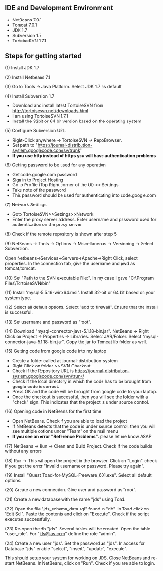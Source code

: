 ## IDE and Development Environment ##
  * NetBeans 7.0.1
  * Tomcat 7.0.1
  * JDK 1.7
  * Subversion 1.7
  * TortoiseSVN 1.7.1

## Steps for getting started ##
(1) Install JDK 1.7

(2) Install Netbeans 7.1

(3) Go to Tools -> Java Platform. Select JDK 1.7 as default.

(4) Install Subversion 1.7
  * Download and install latest TortoiseSVN from http://tortoisesvn.net/downloads.html
  * I am using TortoiseSVN 1.7.1
  * Install the 32bit or 64 bit version based on the operating system

(5) Configure Subversion URL.
  * Right-Click anywhere -> TortoiseSVN -> RepoBrowser.
  * Set path to "https://journal-distribution-system.googlecode.com/sv/trunk"
  * **If you use http instead of https you will have authentication problems**

(6) Getting password to be used for any operation
  * Get code.google.com password
  * Sign in to Project Hosting
  * Go to Profile (Top Right corner of the UI) >> Settings
  * Take note of the password
  * This password should be used for authenticating into code.google.com

(7) Network Settings
  * Goto TortoiseSVN>>Settings>>Network
  * Enter the proxy server address. Enter username and password used for authentication on the proxy server

(8) Check if the remote repository is shown after step 5

(9) NetBeans -> Tools -> Options -> Miscellaneous -> Versioning -> Select Subversion.

Open Netbeans->Services->Servers->Apache->Right Click, select properties. In the connection tab, give the username and pwd as tomcat/tomcat.

(10) Set "Path to the SVN executable File:". In my case I gave "C:\Program Files\TortoiseSVN\bin"

(11) Install 'mysql-5.5.16-winx64.msi". Install 32-bit or 64 bit based on your system type.

(12) Select all default options. Select "add to firewall". Ensure that the install is successful.

(13) Set username and password as "root".

(14) Download "mysql-connector-java-5.1.18-bin.jar". NetBeans -> Right Click on Project -> Properties -> Libraries.
Select JAR/Folder. Select "mysql-connector-java-5.1.18-bin.jar".
Copy the jar to Tomcat lib folder as well.


(15) Getting code from google code into my laptop
  * Create a folder called as journal-distribution-system
  * Right Click on folder >> SVN Checkout...
  * Check if the Repository URL is https://journal-distribution-system.googlecode.com/svn/trunk/
  * Check if the local directory in which the code has to be brought from google code is correct.
  * Press OK and the code will be brought from google code to your laptop.
  * Once the checkout is successful, then you will see the folder with a "check" sign. This indicates that the project is under source control.

(16) Opening code in NetBeans for the first time
  * Open NetBeans. Check if you are able to load the project
  * If NetBeans detects that the code is under source control, then you will see multiple options under "Team" on the mail menu
  * **If you see an error "Reference Problems".** please let me know ASAP

(17) NetBeans -> Run -> Clean and Build Project. Check if the code builds without any errors

(18) Run -> This wil open the project in the browser. Click on "Login". check if you get the error "Invalid username or password. Please try again".

(19) Install "Quest\_Toad-for-MySQL-Freeware\_601.exe". Select all default options.

(20) Create a new connection. Give user and password as "root".

(21) Create a new database with the name "jds" using Toad.

(22) Open the file "jds\_schema\_data.sql" found in "db". In Toad click on 'Edit Sql". Paste the contents and click on "Execute".
Check if the script executes successfully.

(23) Re-open the db "jds". Several tables will be created. Open the table "user\_role". For "jds@ias.com" define the role "admin".

(24) Create a new user "jds". Set the password as "jds".
In access for Database "jds" enable "select", "insert", "update", "execute".

This should setup your system for working on JDS.
Close NetBeans and re-start NetBeans.
In NetBeans, click on "Run". Check if you are able to login.